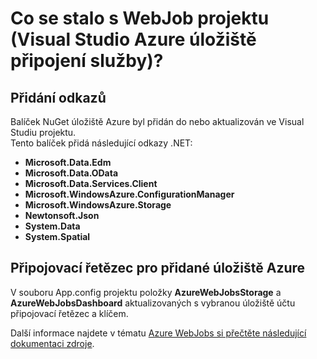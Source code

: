 <properties
    pageTitle="Co se stalo s WebJob projektu (Visual Studio Azure úložiště připojení služby)? | Microsoft Azure"
    description="Popisuje, co se stalo v projektu Azure WebJob po připojení k úložišti účtu pomocí aplikace Visual Studio připojené služby"
    services="storage"
    documentationCenter=""
    authors="TomArcher"
    manager="douge"
    editor=""/>

<tags
    ms.service="storage"
    ms.workload="web"
    ms.tgt_pltfrm="vs-what-happened"
    ms.devlang="na"
    ms.topic="article"
    ms.date="08/15/2016"
    ms.author="tarcher"/>

# <a name="what-happened-to-my-webjob-project-visual-studio-azure-storage-connected-service"></a>Co se stalo s WebJob projektu (Visual Studio Azure úložiště připojení služby)?

## <a name="references-added"></a>Přidání odkazů

Balíček NuGet úložiště Azure byl přidán do nebo aktualizován ve Visual Studiu projektu.  
Tento balíček přidá následující odkazy .NET:

- **Microsoft.Data.Edm**
- **Microsoft.Data.OData**
- **Microsoft.Data.Services.Client**
- **Microsoft.WindowsAzure.ConfigurationManager**
- **Microsoft.WindowsAzure.Storage**
- **Newtonsoft.Json**
- **System.Data**
- **System.Spatial**

## <a name="connection-string-for-azure-storage-added"></a>Připojovací řetězec pro přidané úložiště Azure
V souboru App.config projektu položky **AzureWebJobsStorage** a **AzureWebJobsDashboard** aktualizovaných s vybranou úložiště účtu připojovací řetězec a klíčem.

Další informace najdete v tématu [Azure WebJobs si přečtěte následující dokumentaci zdroje](http://go.microsoft.com/fwlink/?linkid=390226).
